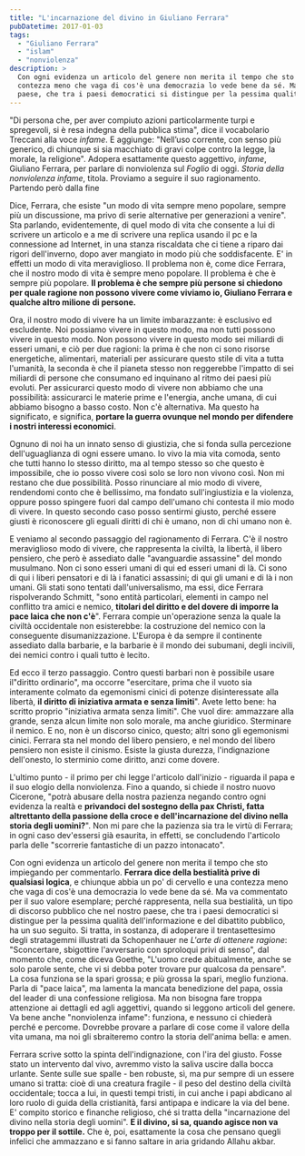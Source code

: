 ```yaml
---
title: "L'incarnazione del divino in Giuliano Ferrara"
pubDatetime: 2017-01-03
tags: 
  - "Giuliano Ferrara"
  - "islam"
  - "nonviolenza"
description: >
  Con ogni evidenza un articolo del genere non merita il tempo che sto impiegando per commentarlo. Ferrara dice della bestialità prive di qualsiasi logica, e chiunque abbia un po' di cervello e una 
  contezza meno che vaga di cos'è una democrazia lo vede bene da sé. Ma va commentato per il suo valore esemplare; perché rappresenta, nella sua bestialità, un tipo di discorso pubblico che nel nostro 
  paese, che tra i paesi democratici si distingue per la pessima qualità dell'informazione e del dibattito pubblico, ha un suo seguito.
---
```


"Di persona che, per aver compiuto azioni particolarmente turpi e spregevoli, si è resa indegna della pubblica stima", dice il vocabolario Treccani alla voce _infame_. E aggiunge: "Nell’uso corrente, con senso più generico, di chiunque si sia macchiato di gravi colpe contro la legge, la morale, la religione". Adopera esattamente questo aggettivo, _infame_, Giuliano Ferrara, per parlare di nonviolenza sul _Foglio_ di oggi. _Storia della nonviolenza infame_, titola. Proviamo a seguire il suo ragionamento. Partendo però dalla fine

Dice, Ferrara, che esiste "un modo di vita sempre meno popolare, sempre più un discussione, ma privo di serie alternative per generazioni a venire". Sta parlando, evidentemente, di quel modo di vita che consente a lui di scrivere un articolo e a me di scrivere una replica usando il pc e la connessione ad Internet, in una stanza riscaldata che ci tiene a riparo dai rigori dell'inverno, dopo aver mangiato in modo più che soddisfacente. E' in effetti un modo di vita meraviglioso. Il problema non è, come dice Ferrara, che il nostro modo di vita è sempre meno popolare. Il problema è che è sempre più popolare. **Il problema è che sempre più persone si chiedono per quale ragione non possono vivere come viviamo io, Giuliano Ferrara e qualche altro milione di persone.** 

Ora, il nostro modo di vivere ha un limite imbarazzante: è esclusivo ed escludente. Noi possiamo vivere in questo modo, ma non tutti possono vivere in questo modo. Non possono vivere in questo modo sei miliardi di esseri umani, e ciò per due ragioni: la prima è che non ci sono risorse energetiche, alimentari, materiali per assicurare questo stile di vita a tutta l'umanità, la seconda è che il pianeta stesso non reggerebbe l'impatto di sei miliardi di persone che consumano ed inquinano al ritmo dei paesi più evoluti. Per assicurarci questo modo di vivere non abbiamo che una possibilità: assicurarci le materie prime e l'energia, anche umana, di cui abbiamo bisogno a basso costo. Non c'è alternativa. Ma questo ha significato, e significa, **portare la guerra ovunque nel mondo per difendere i nostri interessi economici**.

Ognuno di noi ha un innato senso di giustizia, che si fonda sulla percezione dell'uguaglianza di ogni essere umano. Io vivo la mia vita comoda, sento che tutti hanno lo stesso diritto, ma al tempo stesso so che questo è impossibile, che io posso vivere così solo se loro non vivono così. Non mi restano che due possibilità. Posso rinunciare al mio modo di vivere, rendendomi conto che è bellissimo, ma fondato sull'ingiustizia e la violenza, oppure posso spingere fuori dal campo dell'umano chi contesta il mio modo di vivere. In questo secondo caso posso sentirmi giusto, perché essere giusti è riconoscere gli eguali diritti di chi è umano, non di chi umano non è. 

E veniamo al secondo passaggio del ragionamento di Ferrara. C'è il nostro meraviglioso modo di vivere, che rappresenta la civiltà, la libertà, il libero pensiero, che però è assediato dalle "avanguardie assassine" del mondo musulmano. Non ci sono esseri umani di qui ed esseri umani di là. Ci sono di qui i liberi pensatori e di là i fanatici assassini; di qui gli umani e di là i non umani. Gli stati sono tentati dall'universalismo, ma essi, dice Ferrara rispolverando Schmitt, "sono entità particolari, elementi in campo nel conflitto tra amici e nemico, **titolari del diritto e del dovere di imporre la pace laica che non c'è**". Ferrara compie un'operazione senza la quale la civiltà occidentale non esisterebbe: la costruzione del nemico con la conseguente disumanizzazione. L'Europa è da sempre il continente assediato dalla barbarie, e la barbarie è il mondo dei subumani, degli incivili, dei nemici contro i quali tutto è lecito. 

Ed ecco il terzo passaggio. Contro questi barbari non è possibile usare il"diritto ordinario", ma occorre "esercitare, prima che il vuoto sia interamente colmato da egemonismi cinici di potenze disinteressate alla libertà, **il diritto di iniziativa armata e senza limiti**". Avete letto bene: ha scritto proprio "iniziativa armata senza limiti". Che vuol dire: ammazzare alla grande, senza alcun limite non solo morale, ma anche giuridico. Sterminare il nemico. E no, non è un discorso cinico, questo; altri sono gli egemonismi cinici. Ferrara sta nel mondo del libero pensiero, e nel mondo del libero pensiero non esiste il cinismo. Esiste la giusta durezza, l'indignazione dell'onesto, lo sterminio come diritto, anzi come dovere. 

L'ultimo punto - il primo per chi legge l'articolo dall'inizio - riguarda il papa e il suo elogio della nonviolenza. Fino a quando, si chiede il nostro nuovo Cicerone, "potrà abusare della nostra pazienza negando contro ogni evidenza la realtà e **privandoci del sostegno della pax Christi, fatta altrettanto della passione della croce e dell'incarnazione del divino nella storia degli uomini?**". Non mi pare che la pazienza sia tra le virtù di Ferrara; in ogni caso dev'essersi già esaurita, in effetti, se concludendo l'articolo parla delle "scorrerie fantastiche di un pazzo intonacato". 

Con ogni evidenza un articolo del genere non merita il tempo che sto impiegando per commentarlo. **Ferrara dice della bestialità prive di qualsiasi logica**, e chiunque abbia un po' di cervello e una contezza meno che vaga di cos'è una democrazia lo vede bene da sé. Ma va commentato per il suo valore esemplare; perché rappresenta, nella sua bestialità, un tipo di discorso pubblico che nel nostro paese, che tra i paesi democratici si distingue per la pessima qualità dell'informazione e del dibattito pubblico, ha un suo seguito. Si tratta, in sostanza, di adoperare il trentasettesimo degli stratagemmi illustrati da Schopenhauer ne _L'arte di ottenere ragione_: "Sconcertare, sbigottire l'avversario con sproloqui privi di senso", dal momento che, come diceva Goethe, "L'uomo crede abitualmente, anche se solo parole sente, che vi si debba poter trovare pur qualcosa da pensare". La cosa funziona se la spari grossa; e più grossa la spari, meglio funziona. Parla di "pace laica", ma lamenta la mancata benedizione del papa, ossia del leader di una confessione religiosa. Ma non bisogna fare troppa attenzione ai dettagli ed agli aggettivi, quando si leggono articoli del genere. Va bene anche "nonviolenza infame": funziona, e nessuno ci chiederà perché e percome. Dovrebbe provare a parlare di cose come il valore della vita umana, ma noi gli sbraiteremo contro la storia dell'anima bella: e amen. 

Ferrara scrive sotto la spinta dell'indignazione, con l'ira del giusto. Fosse stato un intervento dal vivo, avremmo visto la saliva uscire dalla bocca urlante. Sente sulle sue spalle - ben robuste, sì, ma pur sempre di un essere umano si tratta: cioè di una creatura fragile - il peso del destino della civiltà occidentale; tocca a lui, in questi tempi tristi, in cui anche i papi abdicano al loro ruolo di guida della cristianità, farsi antipapa e indicare la via del bene. E' compito storico e finanche religioso, ché si tratta della "incarnazione del divino nella storia degli uomini". **E il divino, si sa, quando agisce non va troppo per il sottile.** Che è, poi, esattamente la cosa che pensano quegli infelici che ammazzano e si fanno saltare in aria gridando Allahu akbar.




